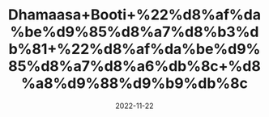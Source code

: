 ---
title: 'Dhamaasa+Booti+%22%d8%af%da%be%d9%85%d8%a7%d8%b3%db%81+%22%d8%af%da%be%d9%85%d8%a7%d8%a6%db%8c+%d8%a8%d9%88%d9%b9%db%8c'
date: '2022-11-22' 
metatag: '' 
inventory: '0' 
draft: false 
# meta description 
shortDescripton: '%22+Fagonia+Anti-cancerous.+Dhamasa+booti+is+known+to+be+a+cancer-fighting+herbal+medicine+and+its+flowers+and+leaves+may+be+effective+against+various+kinds+of+cancers.'
description: 'Herbs+%d8%ac%da%91%db%8c+%d8%a8%d9%88%d9%b9%db%8c'
longdescription: ''
tags: ''
brand: ''
subCategory: ''
unit: '50 gm-Pk'
sellCount: '0'
featured: True
# product Price
price: '40.0'
# Product Short Description
shortDescription: '%22+Fagonia+Anti-cancerous.+Dhamasa+booti+is+known+to+be+a+cancer-fighting+herbal+medicine+and+its+flowers+and+leaves+may+be+effective+against+various+kinds+of+cancers.'
productID: 'B015B3A4-3326-ED11-9968-005056B3A416'
type: 'products'
category: 'Herbs+%d8%ac%da%91%db%8c+%d8%a8%d9%88%d9%b9%db%8c' 
thumnailproduct: 'https://eraconnect.blob.core.windows.net/product-images/aminsaddiquidawakhana/B015B3A4-3326-ED11-9968-005056B3A416.webp' 
images:
  - image: 'https://eraconnect.blob.core.windows.net/product-images/aminsaddiquidawakhana/B015B3A4-3326-ED11-9968-005056B3A416.webp'  
Variants:
---